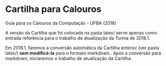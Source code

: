 # Cartilha para Calouros 

Guia para os Calouros da Computação - UFBA (2018)

A versão da Cartilha que foi colocada na pasta latex/ serve apenas como entrada referência para o trabalho de atualização da Turma de 2018.1.

Em 2018.1, faremos a conversão automática da Cartilha anterior (ver pasta latex/) **sem modificá-la**
para o formato markdown..
Após a conversão para markdown, iniciaremos o trabalho de atualização da Cartilha.




